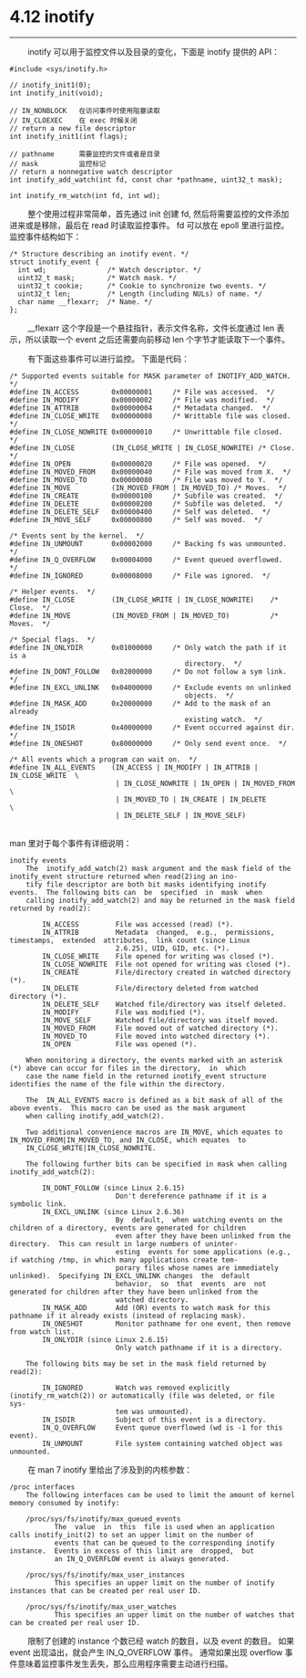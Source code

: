 # 4.12 inotify
***

&emsp;&emsp;
inotify 可以用于监控文件以及目录的变化，下面是 inotify 提供的 API：

    #include <sys/inotify.h>
    
    // inotify_init1(0);
    int inotify_init(void); 
    
    // IN_NONBLOCK   在访问事件时使用阻塞读取
    // IN_CLOEXEC    在 exec 时候关闭
    // return a new file descriptor
    int inotify_init1(int flags);

    // pathname      需要监控的文件或者是目录
    // mask          监控标记
    // return a nonnegative watch descriptor
    int inotify_add_watch(int fd, const char *pathname, uint32_t mask);

    int inotify_rm_watch(int fd, int wd);
    
&emsp;&emsp;
整个使用过程非常简单，首先通过 init 创建 fd, 然后将需要监控的文件添加进来或是移除，最后在 read 时读取监控事件。
fd 可以放在 epoll 里进行监控。
监控事件结构如下：

    /* Structure describing an inotify event. */
    struct inotify_event {
      int wd;               /* Watch descriptor. */
      uint32_t mask;        /* Watch mask. */
      uint32_t cookie;      /* Cookie to synchronize two events. */
      uint32_t len;         /* Length (including NULs) of name. */
      char name __flexarr;  /* Name. */
    };
    
&emsp;&emsp;
\_\_flexarr 这个字段是一个悬挂指针，表示文件名称，文件长度通过 len 表示，所以读取一个 event 之后还需要向前移动 len 个字节才能读取下一个事件。

&emsp;&emsp;
有下面这些事件可以进行监控。
下面是代码：

    /* Supported events suitable for MASK parameter of INOTIFY_ADD_WATCH.  */
    #define IN_ACCESS        0x00000001     /* File was accessed.  */
    #define IN_MODIFY        0x00000002     /* File was modified.  */
    #define IN_ATTRIB        0x00000004     /* Metadata changed.  */
    #define IN_CLOSE_WRITE   0x00000008     /* Writtable file was closed.  */
    #define IN_CLOSE_NOWRITE 0x00000010     /* Unwrittable file closed.  */
    #define IN_CLOSE         (IN_CLOSE_WRITE | IN_CLOSE_NOWRITE) /* Close.  */
    #define IN_OPEN          0x00000020     /* File was opened.  */
    #define IN_MOVED_FROM    0x00000040     /* File was moved from X.  */
    #define IN_MOVED_TO      0x00000080     /* File was moved to Y.  */
    #define IN_MOVE          (IN_MOVED_FROM | IN_MOVED_TO) /* Moves.  */
    #define IN_CREATE        0x00000100     /* Subfile was created.  */
    #define IN_DELETE        0x00000200     /* Subfile was deleted.  */
    #define IN_DELETE_SELF   0x00000400     /* Self was deleted.  */
    #define IN_MOVE_SELF     0x00000800     /* Self was moved.  */
    
    /* Events sent by the kernel.  */
    #define IN_UNMOUNT       0x00002000     /* Backing fs was unmounted.  */
    #define IN_Q_OVERFLOW    0x00004000     /* Event queued overflowed.  */
    #define IN_IGNORED       0x00008000     /* File was ignored.  */
    
    /* Helper events.  */
    #define IN_CLOSE         (IN_CLOSE_WRITE | IN_CLOSE_NOWRITE)    /* Close.  */
    #define IN_MOVE          (IN_MOVED_FROM | IN_MOVED_TO)          /* Moves.  */
    
    /* Special flags.  */
    #define IN_ONLYDIR       0x01000000     /* Only watch the path if it is a
                                               directory.  */
    #define IN_DONT_FOLLOW   0x02000000     /* Do not follow a sym link.  */
    #define IN_EXCL_UNLINK   0x04000000     /* Exclude events on unlinked
                                               objects.  */
    #define IN_MASK_ADD      0x20000000     /* Add to the mask of an already
                                               existing watch.  */
    #define IN_ISDIR         0x40000000     /* Event occurred against dir.  */
    #define IN_ONESHOT       0x80000000     /* Only send event once.  */
    
    /* All events which a program can wait on.  */
    #define IN_ALL_EVENTS    (IN_ACCESS | IN_MODIFY | IN_ATTRIB | IN_CLOSE_WRITE  \
                              | IN_CLOSE_NOWRITE | IN_OPEN | IN_MOVED_FROM        \
                              | IN_MOVED_TO | IN_CREATE | IN_DELETE               \
                              | IN_DELETE_SELF | IN_MOVE_SELF)
                              
&emsp;&emsp;                         
man 里对于每个事件有详细说明：

    inotify events
        The  inotify_add_watch(2) mask argument and the mask field of the inotify_event structure returned when read(2)ing an ino‐
        tify file descriptor are both bit masks identifying inotify events.  The following bits can  be  specified  in  mask  when
        calling inotify_add_watch(2) and may be returned in the mask field returned by read(2):
    
            IN_ACCESS         File was accessed (read) (*).
            IN_ATTRIB         Metadata  changed,  e.g.,  permissions,  timestamps,  extended  attributes,  link count (since Linux
                              2.6.25), UID, GID, etc. (*).
            IN_CLOSE_WRITE    File opened for writing was closed (*).
            IN_CLOSE_NOWRITE  File not opened for writing was closed (*).
            IN_CREATE         File/directory created in watched directory (*).
            IN_DELETE         File/directory deleted from watched directory (*).
            IN_DELETE_SELF    Watched file/directory was itself deleted.
            IN_MODIFY         File was modified (*).
            IN_MOVE_SELF      Watched file/directory was itself moved.
            IN_MOVED_FROM     File moved out of watched directory (*).
            IN_MOVED_TO       File moved into watched directory (*).
            IN_OPEN           File was opened (*).
    
        When monitoring a directory, the events marked with an asterisk (*) above can occur for files in the directory,  in  which
        case the name field in the returned inotify_event structure identifies the name of the file within the directory.
    
        The  IN_ALL_EVENTS macro is defined as a bit mask of all of the above events.  This macro can be used as the mask argument
        when calling inotify_add_watch(2).
    
        Two additional convenience macros are IN_MOVE, which equates to IN_MOVED_FROM|IN_MOVED_TO, and IN_CLOSE, which equates  to
        IN_CLOSE_WRITE|IN_CLOSE_NOWRITE.
    
        The following further bits can be specified in mask when calling inotify_add_watch(2):
    
            IN_DONT_FOLLOW (since Linux 2.6.15)
                              Don't dereference pathname if it is a symbolic link.
            IN_EXCL_UNLINK (since Linux 2.6.36)
                              By  default,  when watching events on the children of a directory, events are generated for children
                              even after they have been unlinked from the directory.  This can result in large numbers of uninter‐
                              esting  events for some applications (e.g., if watching /tmp, in which many applications create tem‐
                              porary files whose names are immediately unlinked).  Specifying IN_EXCL_UNLINK changes  the  default
                              behavior,  so  that  events  are  not  generated for children after they have been unlinked from the
                              watched directory.
            IN_MASK_ADD       Add (OR) events to watch mask for this pathname if it already exists (instead of replacing mask).
            IN_ONESHOT        Monitor pathname for one event, then remove from watch list.
            IN_ONLYDIR (since Linux 2.6.15)
                              Only watch pathname if it is a directory.
    
        The following bits may be set in the mask field returned by read(2):
    
            IN_IGNORED        Watch was removed explicitly (inotify_rm_watch(2)) or automatically (file was deleted, or file  sys‐
                              tem was unmounted).
            IN_ISDIR          Subject of this event is a directory.
            IN_Q_OVERFLOW     Event queue overflowed (wd is -1 for this event).
            IN_UNMOUNT        File system containing watched object was unmounted.
 
&emsp;&emsp;
在 man 7 inotify 里给出了涉及到的内核参数：

    /proc interfaces
        The following interfaces can be used to limit the amount of kernel memory consumed by inotify:
    
        /proc/sys/fs/inotify/max_queued_events
               The  value  in  this  file is used when an application calls inotify_init(2) to set an upper limit on the number of
               events that can be queued to the corresponding inotify instance.  Events in excess of this limit are  dropped,  but
               an IN_Q_OVERFLOW event is always generated.
    
        /proc/sys/fs/inotify/max_user_instances
               This specifies an upper limit on the number of inotify instances that can be created per real user ID.
    
        /proc/sys/fs/inotify/max_user_watches
               This specifies an upper limit on the number of watches that can be created per real user ID.

&emsp;&emsp;
限制了创建的 instance 个数已经 watch 的数目，以及 event 的数目。
如果 event 出现溢出，就会产生 IN\_Q\_OVERFLOW 事件。
通常如果出现 overflow 事件意味着监控事件发生丢失，那么应用程序需要主动进行扫描。